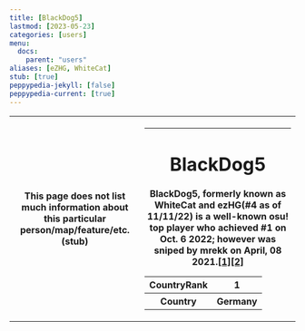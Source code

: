 ```yaml
---
title: [BlackDog5]
lastmod: [2023-05-23]
categories: [users]
menu:
  docs:
    parent: "users"
aliases: [eZHG, WhiteCat]
stub: [true]
peppypedia-jekyll: [false]
peppypedia-current: [true]
---
```


<table>
<tbody><tr>
<th>
This page does not list much information about this particular person/map/feature/etc. (stub)
</th><th>

---

# BlackDog5

 BlackDog5, formerly known as WhiteCat and ezHG(#4 as of 11/11/22) is a well-known osu! top player who achieved #1 on Oct. 6 2022; however was sniped by mrekk on April, 08 2021.[[1]](<https://www.reddit.com/r/osugame/comments/de8duf/whitecat_is_now_1_global_on_osustandard/>)[[2]](<https://www.reddit.com/r/osugame/comments/mmkaag/mrekk_is_now_1_surpassing_whitecat/>)

<table>
<tbody><tr>
<th>
CountryRank
</th><th>
1
</th></tr><tr>
<th>
Country
</th><th>
Germany</th></tr></tbody></table>

</th></tr></tbody></table>

<!--[if lt IE 8]>
    <script type="text/javascript">
        document.location.href="unsupported_browsererror.html";
    </script>
<![endif]-->
